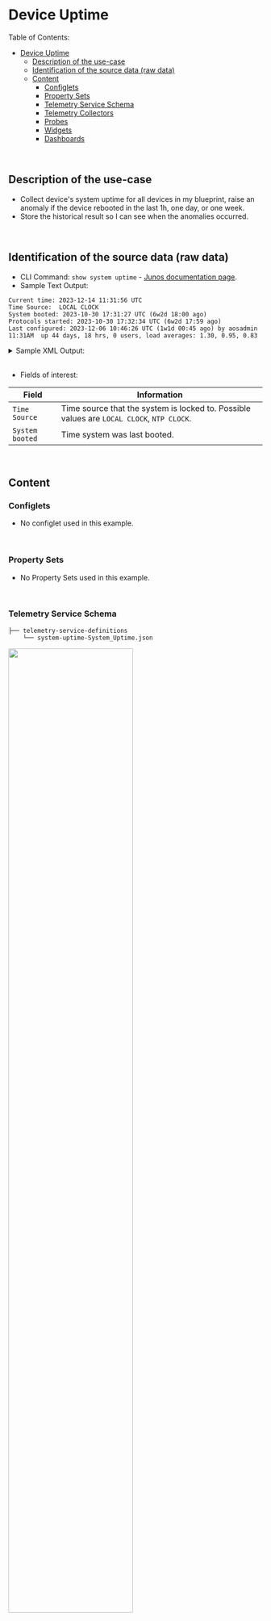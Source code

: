 # Device Uptime

Table of Contents:
- [Device Uptime](#device-uptime)
  - [Description of the use-case](#description-of-the-use-case)
  - [Identification of the source data (raw data)](#identification-of-the-source-data-raw-data)
  - [Content](#content)
    - [Configlets](#configlets)
    - [Property Sets](#property-sets)
    - [Telemetry Service Schema](#telemetry-service-schema)
    - [Telemetry Collectors](#telemetry-collectors)
    - [Probes](#probes)
    - [Widgets](#widgets)
    - [Dashboards](#dashboards)

<br>

## Description of the use-case

- Collect device's system uptime for all devices in my blueprint, raise an anomaly if the device rebooted in the last 1h, one day, or one week. 
- Store the historical result so I can see when the anomalies occurred.

<br>

## Identification of the source data (raw data)

- CLI Command: `show system uptime` - [Junos documentation page](https://www.juniper.net/documentation/us/en/software/junos/junos-overview/topics/ref/command/show-system-uptime.html#:~:text=The%20show%20system%20uptime%20command%20by%20itself%20shows%20system%2Dwide,%7C%20re1%20%7C%20fpc0%20%7C%20all%20). 
- Sample Text Output:
```
Current time: 2023-12-14 11:31:56 UTC
Time Source:  LOCAL CLOCK 
System booted: 2023-10-30 17:31:27 UTC (6w2d 18:00 ago)
Protocols started: 2023-10-30 17:32:34 UTC (6w2d 17:59 ago)
Last configured: 2023-12-06 10:46:26 UTC (1w1d 00:45 ago) by aosadmin
11:31AM  up 44 days, 18 hrs, 0 users, load averages: 1.30, 0.95, 0.83
```

<details>
    <summary>Sample XML Output:</summary>

```xml
<rpc-reply xmlns:junos="http://xml.juniper.net/junos/23.2R1.14/junos">
    <system-uptime-information xmlns="http://xml.juniper.net/junos/23.2R0/junos">
        <current-time>
            <date-time junos:seconds="1702553555">2023-12-14 11:32:35 UTC</date-time>
        </current-time>
        <time-source> LOCAL CLOCK </time-source>
        <system-booted-time>
            <date-time junos:seconds="1698687087">2023-10-30 17:31:27 UTC</date-time>
            <time-length junos:seconds="3866468">6w2d 18:01</time-length>
        </system-booted-time>
        <protocols-started-time>
            <date-time junos:seconds="1698687154">2023-10-30 17:32:34 UTC</date-time>
            <time-length junos:seconds="3866401">6w2d 18:00</time-length>
        </protocols-started-time>
        <last-configured-time>
            <date-time junos:seconds="1701859586">2023-12-06 10:46:26 UTC</date-time>
            <time-length junos:seconds="693969">1w1d 00:46</time-length>
            <user>aosadmin</user>
        </last-configured-time>
        <uptime-information>
            <date-time junos:seconds="1702553555">11:32AM</date-time>
            <up-time junos:seconds="3866460">44 days, 18:01</up-time>
            <active-user-count junos:format="0 users">0</active-user-count>
            <load-average-1>1.24</load-average-1>
            <load-average-5>0.97</load-average-5>
            <load-average-15>0.84</load-average-15>
            <user-table>
            </user-table>
        </uptime-information>
    </system-uptime-information>
    <cli>
        <banner></banner>
    </cli>
</rpc-reply>
```
</details>
  
<br>

- Fields of interest:

| Field | Information |
| --- | --- |
| `Time Source` | Time source that the system is locked to. Possible values are `LOCAL CLOCK`, `NTP CLOCK`. |
| `System booted` | Time system was last booted. |

<br>

## Content

### Configlets
- No configlet  used in this example.

<br>

### Property Sets
- No Property Sets  used in this example.

<br>

### Telemetry Service Schema 
```
├── telemetry-service-definitions
    └── system-uptime-System_Uptime.json
```

<img src="Images/Device-Uptime_Service_Schema.png" width="70%" height="70%">

<br>

### Telemetry Collectors
```
├── telemetry-collectors
    └── system-uptime-System_Uptime.json
```

![Device-Uptime_Collector](Images/Device-Uptime_Collector.png)

- Pay attention to the expression used in the `Value` and the logic to convert the text string provided by the `/system-uptime-information/uptime-information/up-time` XML path into an integer value representing the total count of minutes. This conversion is required for the probe pipeline to be able to reason about the value and perfrom calculaiton on it so it can raise anoamlies in the specificed SLAs.
```python
int(re_search(r'(\d+)(?=w)', System_Uptime) or 0) * 10080 
+ int(re_search(r'(\d+)(?=\sd)', System_Uptime) or 0) * 1440 
+ int(re_search(r'(\d+)(?=:)', System_Uptime.split()[-1]) or 0) * 60 
+ int(re_search(r'(?<=:)(\d+)', System_Uptime.split()[-1]) or 0) if 'w' in System_Uptime or 'd' in System_Uptime or ':' in System_Uptime else int(re_search(r'(\d+)(?=\smins)', System_Uptime) or 0)
```
- The lentgh and complexity of the expression is due to the variety of different formats returned by the `/system-uptime-information/uptime-information/up-time` XML path, such as "24 days, 23:45", "1w2d 00:26:08", "2d 00:26:08", "00:26:08", "36 mins".  Therefore, the expression must be written in a way such that it can correctly handle different formats and make sure each part of the time (weeks, days, hours, and minutes) is accurately extracted and calculated.
  - **Week Calculation**: The expression first looks for a number followed by the letter `w`, indicating weeks. It uses a regular expression `(re_search(r'(\d+)(?=w)', System_Uptime))` to find this number. If found, this number is multiplied by `10080`, which is the number of minutes in a week.
  - **Day Calculation**: Similarly, it searches for a number followed by `d` (for days) using `re_search(r'(\d+)(?=\sd)', System_Uptime)`. If a day component is found, it multiplies this number by `1440`, the number of minutes in a day.
  - **Hour and Minute Calculation**: The expression then handles the time portion, which is expected in an `"hh:mm"` format. This is done by splitting the string on spaces and focusing on the last part `(System_Uptime.split()[-1])`, which should contain the time. It extracts hours using `re_search(r'(\d+)(?=:)', System_Uptime.split()[-1])` and minutes using `re_search(r'(?<=:)(\d+)', System_Uptime.split()[-1])`, multiplying hours by `60` to convert them to minutes.
  - **Conditional Logic**: The expression uses a conditional statement to check if `w`, `d`, or `:` are present in `System_Uptime`. If any of these characters are present, it processes the string as described above.
  - Handling `"xx mins"`Format: If none of the characters `('w', 'd', ':')` are present, the expression assumes the format might be a simple minute representation like `"xx mins"`. It then searches for a number followed by `" mins"` using `re_search(r'(\d+)(?=\smins)', System_Uptime)` and takes this value as the total minutes.
  - **Default Case**: In all these operations, if a particular time component (**weeks**, **days**, **hours**, **minutes**) is not found, or 0 is used to ensure that the expression defaults to `0` instead of causing an error.

<br>

### Probes
```
├── probes
    └── device-uptime.json
```
- Source Processor configuration:

![Device-Uptime_Probe_Source_Processor](Images/Device-Uptime_Probe_Source_Processor.png)

- IBA Probe pipeline representaiton:
  - To implement the anomaly raising logic for reboot in last **1h** / **1 day** / **1 week** without duplicating the anomalies (i.e having a device which rebooted 45mn ago to appear in both 1h and 1day) we will configure the Range check processors in secitons: one section for uptime <= `60` mn, a second section for uptime > `60` mn and <= `1440` mn (total minutes count for a **day**) and a third seciton  for uptime > `1440` mn and <= `10080` mn (total minutes count for a **week**).

<img src="Images/Device-Uptime_Probe_Vertical.png" width="30%" height="30%">

<br>

- IBA Probe stage view:

![Device-Uptime_Probe_Stage](Images/Device-Uptime_Probe_Stage.png)

<br>

### Widgets
```
└── widgets
    ├── system-rebooted-in-last-day.json
    ├── system-rebooted-in-last-hour.json
    └── system-rebooted-in-last-week.json
```

<img src="Images/Device-Uptime_Probe_Stage_Widget_1.png" width="50%" height="50%">

<br>

### Dashboards

```
├── dashboards
    └── system-rebooted-in-last-history.json
```
![Device-Uptime_Dashboard](Images/Device-Uptime_Dashboard.png)